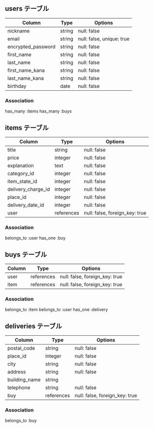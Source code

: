 

## users テーブル

| Column                  | Type   | Options                   |
| ------------------      | ------ | ------------------------- |
| nickname                | string | null: false |
| email                   | string | null: false, unique: true |
| encrypted_password      | string | null: false |
| first_name              | string | null: false |
| last_name               | string | null: false |
| first_name_kana         | string | null: false |
| last_name_kana           | string | null: false |
| birthday                | date   | null: false |


### Association
  has_many :items
  has_many :buys


## items テーブル

| Column             | Type   | Options                   |
| ------------------ | ------ | ------------------------- |
| title              | string | null: false  |
| price              | integer | null: false |
| explanation           | text | null: false  |
| category_id           | integer | null: false |
| item_state_id         | integer | null: false |
| delivery_charge_id    | integer | null: false |
| place_id              | integer | null: false |
| delivery_date_id      | integer | null: false |
| user                | references | null: false, foreign_key: true |

### Association
  belongs_to :user
  has_one :buy



## buys テーブル

| Column             | Type   | Options                   |
| ------------------ | ------ | ------------------------- |
| user               | references  | null: false, foreign_key: true |
| item              | references  | null: false, foreign_key: true |

### Association
  belongs_to :item
  belongs_to :user
  has_one :delivery

## deliveries テーブル

| Column             | Type   | Options                   |
| ------------------ | ------ | ------------------------- |
| postal_code        | string | null: false  |
| place_id         | integer | null: false |
| city               | string | null: false |
| address            | string | null: false  |
| building_name      | string | |
| telephone          | string | null: false |
| buy                | references | null: false, foreign_key: true |

### Association
  belongs_to :buy

